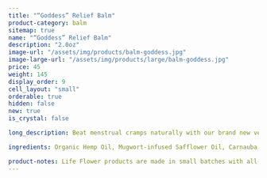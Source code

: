 ```yaml
---
title: "“Goddess” Relief Balm"
product-category: balm
sitemap: true
name: "“Goddess” Relief Balm"
description: "2.0oz"
image-url: "/assets/img/products/balm-goddess.jpg"
image-large-url: "/assets/img/products/large/balm-goddess.jpg"
price: 45
weight: 145
display_order: 9
cell_layout: "small"
orderable: true
hidden: false
new: true
is_crystal: false

long_description: Beat menstrual cramps naturally with our brand new vegan, hemp-infused Goddess balm, handcrafted with organic herbs and therapeutic grade essential oils that specifically support the feminine cycle and body. Long gone are the days of synthetic pain killers, all the ingredients in this healing balm are sourced consciously from the earth with deep love and gratitude. Infused with organic mugwort and a cleansed and charged Rose Quartz to promote feelings of unconditional self-love, inner peace and clarity when you need it the most.

ingredients: Organic Hemp Oil, Mugwort-infused Safflower Oil, Carnauba Wax, Fennel Oil, Elderberry Extract, Raspberry Leaf Extract, Arnica Oil, Geranium + Lavender + Clary Sage Essential Oils, Cleansed & Charged Rose Quartz.

product-notes: Life Flower products are made in small batches with all-natural and boutique ingredients. Most orders are processed within 3 days of being placed.
---
```

